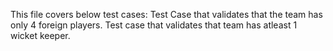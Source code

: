 This file covers below test cases:
  Test Case that validates that the team has only 4 foreign players.
  Test case that validates that team has atleast 1 wicket keeper.
